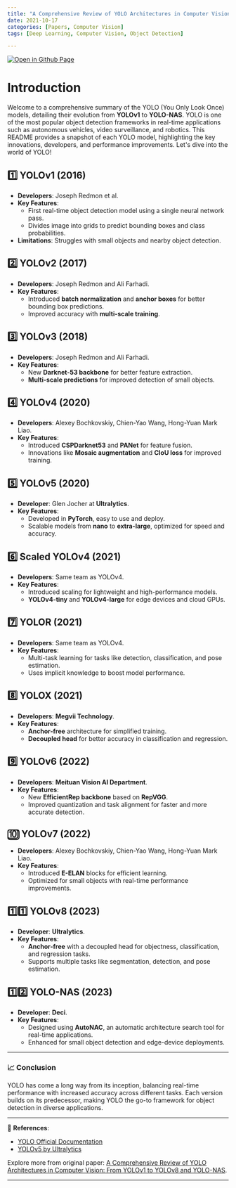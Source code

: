 ```yaml
--- 
title: "A Comprehensive Review of YOLO Architectures in Computer Vision: From YOLOv1 to YOLOv8 and YOLO-NAS"
date: 2021-10-17
categories: [Papers, Computer Vision] 
tags: [Deep Learning, Computer Vision, Object Detection]

---
```


[![Open in Github Page](https://img.shields.io/badge/Hosted_with-GitHub_Pages-blue?logo=github&logoColor=white)](https://github.com/AbhijitMore/Deep-Learning-Research-Papers)
<br>


# Introduction

Welcome to a comprehensive summary of the YOLO (You Only Look Once) models, detailing their evolution from **YOLOv1** to **YOLO-NAS**. YOLO is one of the most popular object detection frameworks in real-time applications such as autonomous vehicles, video surveillance, and robotics. This README provides a snapshot of each YOLO model, highlighting the key innovations, developers, and performance improvements. Let's dive into the world of YOLO!

## 1️⃣ YOLOv1 (2016)
- **Developers**: Joseph Redmon et al.
- **Key Features**: 
  - First real-time object detection model using a single neural network pass.
  - Divides image into grids to predict bounding boxes and class probabilities.
- **Limitations**: Struggles with small objects and nearby object detection.
  
## 2️⃣ YOLOv2 (2017)
- **Developers**: Joseph Redmon and Ali Farhadi.
- **Key Features**: 
  - Introduced **batch normalization** and **anchor boxes** for better bounding box predictions.
  - Improved accuracy with **multi-scale training**.
  
## 3️⃣ YOLOv3 (2018)
- **Developers**: Joseph Redmon and Ali Farhadi.
- **Key Features**: 
  - New **Darknet-53 backbone** for better feature extraction.
  - **Multi-scale predictions** for improved detection of small objects.

## 4️⃣ YOLOv4 (2020)
- **Developers**: Alexey Bochkovskiy, Chien-Yao Wang, Hong-Yuan Mark Liao.
- **Key Features**: 
  - Introduced **CSPDarknet53** and **PANet** for feature fusion.
  - Innovations like **Mosaic augmentation** and **CIoU loss** for improved training.
  
## 5️⃣ YOLOv5 (2020)
- **Developer**: Glen Jocher at **Ultralytics**.
- **Key Features**: 
  - Developed in **PyTorch**, easy to use and deploy.
  - Scalable models from **nano** to **extra-large**, optimized for speed and accuracy.
  
## 6️⃣ Scaled YOLOv4 (2021)
- **Developers**: Same team as YOLOv4.
- **Key Features**: 
  - Introduced scaling for lightweight and high-performance models.
  - **YOLOv4-tiny** and **YOLOv4-large** for edge devices and cloud GPUs.

## 7️⃣ YOLOR (2021)
- **Developers**: Same team as YOLOv4.
- **Key Features**: 
  - Multi-task learning for tasks like detection, classification, and pose estimation.
  - Uses implicit knowledge to boost model performance.

## 8️⃣ YOLOX (2021)
- **Developers**: **Megvii Technology**.
- **Key Features**: 
  - **Anchor-free** architecture for simplified training.
  - **Decoupled head** for better accuracy in classification and regression.

## 9️⃣ YOLOv6 (2022)
- **Developers**: **Meituan Vision AI Department**.
- **Key Features**: 
  - New **EfficientRep backbone** based on **RepVGG**.
  - Improved quantization and task alignment for faster and more accurate detection.

## 🔟 YOLOv7 (2022)
- **Developers**: Alexey Bochkovskiy, Chien-Yao Wang, Hong-Yuan Mark Liao.
- **Key Features**: 
  - Introduced **E-ELAN** blocks for efficient learning.
  - Optimized for small objects with real-time performance improvements.

## 1️⃣1️⃣ YOLOv8 (2023)
- **Developer**: **Ultralytics**.
- **Key Features**: 
  - **Anchor-free** with a decoupled head for objectness, classification, and regression tasks.
  - Supports multiple tasks like segmentation, detection, and pose estimation.

## 1️⃣2️⃣ YOLO-NAS (2023)
- **Developer**: **Deci**.
- **Key Features**: 
  - Designed using **AutoNAC**, an automatic architecture search tool for real-time applications.
  - Enhanced for small object detection and edge-device deployments.

---

### 📈 **Conclusion**
YOLO has come a long way from its inception, balancing real-time performance with increased accuracy across different tasks. Each version builds on its predecessor, making YOLO the go-to framework for object detection in diverse applications.

---
🔗 **References**:
- [YOLO Official Documentation](https://pjreddie.com/darknet/yolo/)
- [YOLOv5 by Ultralytics](https://github.com/ultralytics/yolov5)

Explore more from original paper: [A Comprehensive Review of YOLO Architectures in Computer Vision: From YOLOv1 to YOLOv8 and YOLO-NAS](https://arxiv.org/pdf/2304.00501).

---

